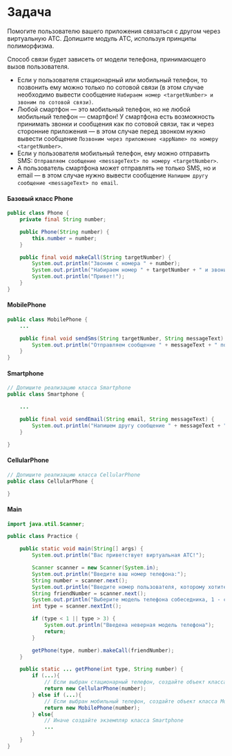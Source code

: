 # Задача

Помогите пользователю вашего приложения связаться с другом через виртуальную АТС. Допишите модуль АТС, используя
принципы полиморфизма.

Способ связи будет зависеть от модели телефона, принимающего вызов пользователя.

- Если у пользователя стационарный или мобильный телефон, то позвонить ему можно только по сотовой связи (в этом случае
  необходимо вывести сообщение `Набираем номер <targetNumber> и звоним по сотовой связи)`.
- Любой смартфон — это мобильный телефон, но не любой мобильный телефон — смартфон! У смартфона есть возможность
  принимать звонки и сообщения как по сотовой связи, так и через сторонние приложения — в этом случае перед звонком
  нужно вывести сообщение `Позвоним через приложение <appName> по номеру <targetNumber>`.
- Если у пользователя мобильный телефон, ему можно отправить
  SMS: `Отправляем сообщение <messageText> по номеру <targetNumber>`.
- А пользователь смартфона может отправлять не только SMS, но и email — в этом случае нужно вывести
  сообщение `Напишем другу сообщение <messageText> по email`.

#### Базовый класс Phone

```java
public class Phone {
    private final String number;

    public Phone(String number) {
        this.number = number;
    }

    public final void makeCall(String targetNumber) {
        System.out.println("Звоним с номера " + number);
        System.out.println("Набираем номер " + targetNumber + " и звоним по сотовой связи");
        System.out.println("Привет!");
    }
}
```

#### MobilePhone

```java
public class MobilePhone {
    ...

    public final void sendSms(String targetNumber, String messageText) {
        System.out.println("Отправляем сообщение " + messageText + " по номеру " + targetNumber);
    }
}
```

#### Smartphone

```java
// Допишите реализацию класса Smartphone
public class Smartphone {

    ...

    public final void sendEmail(String email, String messageText) {
        System.out.println("Напишем другу сообщение " + messageText + " по email " + email);
    }

}
```

#### CellularPhone

```java
// Допишите реализацию класса CellularPhone
public class CellularPhone {

}
```

#### Main

```java
import java.util.Scanner;

public class Practice {

    public static void main(String[] args) {
        System.out.println("Вас приветствует виртуальная АТС!");

        Scanner scanner = new Scanner(System.in);
        System.out.println("Введите ваш номер телефона:");
        String number = scanner.next();
        System.out.println("Введите номер пользователя, которому хотите позвонить:");
        String friendNumber = scanner.next();
        System.out.println("Выберите модель телефона собеседника, 1 - стационарный телефон, 2 - мобильный телефон, 3 - смартфон:");
        int type = scanner.nextInt();

        if (type < 1 || type > 3) {
            System.out.println("Введена неверная модель телефона");
            return;
        }

        getPhone(type, number).makeCall(friendNumber);
    }

    public static ... getPhone(int type, String number) {
        if (...){
            // Если выбран стационарный телефон, создайте объект класса CellularPhone
            return new CellularPhone(number);
        } else if (...){
            // Если выбран мобильный телефон, создайте объект класса MobilePhone
            return new MobilePhone(number);
        } else{
            // Иначе создайте экземпляр класса Smartphone
            ...
        }
    }
}
```

